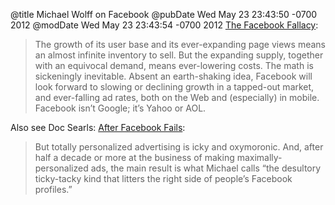 @title Michael Wolff on Facebook
@pubDate Wed May 23 23:43:50 -0700 2012
@modDate Wed May 23 23:43:54 -0700 2012
<a href="http://www.technologyreview.com/web/40437/?p1=A3">The Facebook Fallacy</a>:

>The growth of its user base and its ever-expanding page views means an almost infinite inventory to sell. But the expanding supply, together with an equivocal demand, means ever-lowering costs. The math is sickeningly inevitable. Absent an earth-shaking idea, Facebook will look forward to slowing or declining growth in a tapped-out market, and ever-falling ad rates, both on the Web and (especially) in mobile. Facebook isn’t Google; it’s Yahoo or AOL.

Also see Doc Searls: <a href="http://blogs.law.harvard.edu/doc/2012/05/23/after-facebook-fails/">After Facebook Fails</a>:

>But totally personalized advertising is icky and oxymoronic. And, after half a decade or more at the business of making maximally-personalized ads, the main result is what Michael calls “the desultory ticky-tacky kind that litters the right side of people’s Facebook profiles.”
